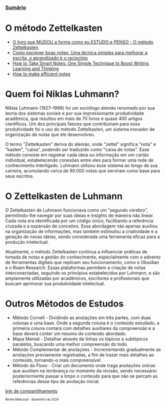 ### [Sumário](<https://maksoud.github.io/Sumário>)

# O método Zettelkasten

- [O livro que MUDOU a forma como eu ESTUDO e PENSO - O método Zettelkasten](<https://youtu.be/aPoo0tT4wmw?si=WVcbOFu0iHP2uS3C>)
- [Como escrever boas notas: Uma técnica simples para melhorar a escrita, o aprendizado e o raciocínio](<https://www.amazon.com.br/Como-escrever-boas-notas-aprendizado/dp/6587408648>)
- [How to Take Smart Notes: One Simple Technique to Boost Writing, Learning and Thinking](<https://www.amazon.com/How-Take-Smart-Notes-Technique-ebook/dp/B09V5M8FR5>)
- [How to make efficient notes](<https://youtu.be/wERtXzsc088?si=zqTEmjY0gOHSW2PN>)

# Quem foi Niklas Luhmann?
 
Niklas Luhmann (1927–1998) foi um sociólogo alemão renomado por sua teoria dos sistemas sociais e por sua impressionante produtividade acadêmica, que resultou em mais de 70 livros e quase 400 artigos científicos. Um dos principais fatores que contribuíram para essa produtividade foi o uso do método Zettelkasten, um sistema inovador de organização de notas que ele desenvolveu.

O termo "Zettelkasten" deriva do alemão, onde "zettel" significa "nota" e "kasten", "caixa", podendo ser traduzido como "caixa de notas". Esse método consiste em registrar cada ideia ou informação em um cartão individual, estabelecendo conexões entre eles para formar uma rede de conhecimento interligado. Luhmann utilizou esse sistema ao longo de sua carreira, acumulando cerca de 90.000 notas que serviram como base para seus escritos.

# O Zettelkasten de Luhmann

O Zettelkasten de Luhmann funcionava como um "segundo cérebro", permitindo-lhe navegar por suas ideias e insights de maneira não linear. Cada nota era identificada por um código único, facilitando a referência cruzada e a expansão de conceitos. Essa abordagem não apenas auxiliou na organização de informações, mas também estimulou a criatividade e a geração de novas ideias, sendo considerada uma ferramenta eficaz para a produção intelectual.

Atualmente, o método Zettelkasten continua a influenciar práticas de tomada de notas e gestão do conhecimento, especialmente com o advento de ferramentas digitais que replicam seu funcionamento, como o Obsidian e o Roam Research. Essas plataformas permitem a criação de notas interconectadas, seguindo os princípios estabelecidos por Luhmann, e são amplamente utilizadas por acadêmicos, escritores e profissionais que buscam aprimorar sua produtividade intelectual.

# Outros Métodos de Estudos

- Método Cornell - Dividindo as anotações em três partes, com duas colunas e uma base. Onde a segunda coluna é o conteúdo estudado, a primeira coluna contará com detalhes auxiliares da compreensão e a base deverá conter um resumo do conteúdo abordado.
- Mapa Mental - Detalhar através de linhas os tópicos a subtópicos paralelos, buscando uma melhor compreensão do todo.
- Método Complementar de anotações - Incrementando gradualmente as anotações previamente registradas, a fim de trazer mais detalhes ao conteúdo, tornando-o mais compreensível.
- Método do Fluxo - Criar um documento onde traga anotações únicas que auxiliem na lembrança no momento da revisão, sendo necessário posteriormente passar a limpo o conteúdo para que não se percam as referências desse tipo de anotação inicial.

[link de compartilhamento](<https://maksoud.github.io/Mente%20e%20Estudos/O%20Método%20Zettelkasten>)

<sup><sub>
Renée Maksoud - dezembro de 2024
</sub></sup>